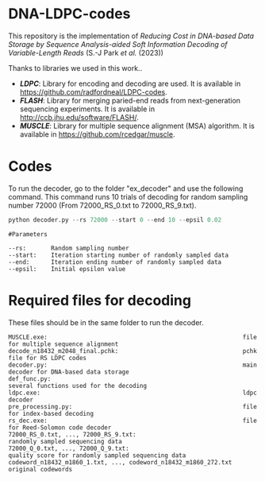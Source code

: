 # DNA-LDPC-codes

This repository is the implementation of *Reducing Cost in DNA-based Data Storage by Sequence Analysis-aided Soft Information Decoding of Variable-Length Reads* (S.-J Park *et al.* (2023))


Thanks to libraries we used in this work..


* ***LDPC***: Library for encoding and decoding are used. It is available in https://github.com/radfordneal/LDPC-codes.  
* ***FLASH***: Library for merging paried-end reads from next-generation sequencing experiments. It is available in http://ccb.jhu.edu/software/FLASH/.  
* ***MUSCLE***: Library for multiple sequence alignment (MSA) algorithm. It is available in https://github.com/rcedgar/muscle.  


# Codes

To run the decoder, go to the folder "ex_decoder" and use the following command.
This command runs 10 trials of decoding for random sampling number 72000 (From 72000_RS_0.txt to 72000_RS_9.txt).
```python
python decoder.py --rs 72000 --start 0 --end 10 --epsil 0.02
```

```
#Parameters

--rs:       Random sampling number
--start:    Iteration starting number of randomly sampled data
--end:      Iteration ending number of randomly sampled data
--epsil:    Initial epsilon value
```


# Required files for decoding

These files should be in the same folder to run the decoder.
```
MUSCLE.exe:                                                       file for multiple sequence alignment
decode_n18432_m2048_final.pchk:                                   pchk file for RS LDPC codes
decoder.py:                                                       main decoder for DNA-based data storage
def_func.py:                                                      several functions used for the decoding
ldpc.exe:                                                         ldpc decoder
pre_processing.py:                                                file for index-based decoding
rs_dec.exe:                                                       file for Reed-Solomon code decoder
72000_RS_0.txt, ..., 72000_RS_9.txt:                              randomly sampled sequencing data
72000_Q_0.txt, ..., 72000_Q_9.txt:                                quality score for randomly sampled sequencing data
codeword_n18432_m1860_1.txt, ..., codeword_n18432_m1860_272.txt   original codewords
```
